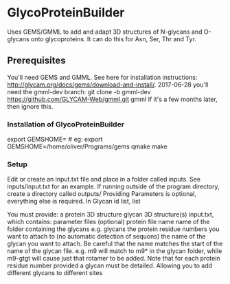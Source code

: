 # GlycoProteinBuilder
Uses GEMS/GMML to add and adapt 3D structures of N-glycans and O-glycans onto glycoproteins. It can do this for Asn, Ser, Thr and Tyr.

## Prerequisites

You'll need GEMS and GMML. See here for installation instructions: http://glycam.org/docs/gems/download-and-install/.
2017-06-28 you'll need the gmml-dev branch:
git clone -b gmml-dev https://github.com/GLYCAM-Web/gmml.git gmml
If it's a few months later, then ignore this.

### Installation of GlycoProteinBuilder
export GEMSHOME=<Your Path To Gems > # eg: export GEMSHOME=/home/oliver/Programs/gems
qmake
make

### Setup
Edit or create an input.txt file and place in a folder called inputs. See inputs/input.txt for an example.
If running outside of the program directory, create a directory called outputs/
Providing Parameters is optional, everything else is required.
In Glycan id list, list

You must provide:
    a protein 3D structure
    glycan 3D structure(s)
    input.txt, which contains:
        parameter files (optional)
        protein file name
        name of the folder containing the glycans e.g. glycans
        the protein residue numbers you want to attach to (no automatic detection of sequons)
        the name of the glycan you want to attach. Be careful that the name matches the start of the name of the glycan file.
        e.g. m9 will match to m9* in the glycan folder, while m9-gtgt will cause just that rotamer to be added.
        Note that for each protein residue number provided a glycan must be detailed. Allowing you to add different glycans to different sites

